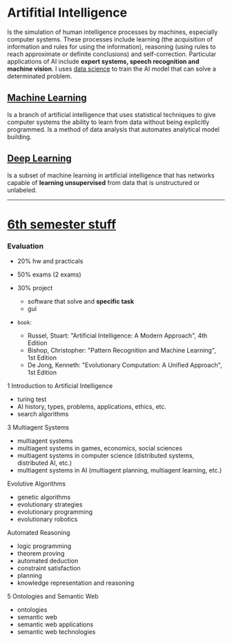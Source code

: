 # Artifitial Intelligence

Is the simulation of human intelligence processes by machines, especially computer systems. These processes include learning (the acquisition of information and rules for using the information), reasoning (using rules to reach approximate or definite conclusions) and self-correction. Particular applications of AI include **expert systems, speech recognition and machine vision**. I uses [data science](../data%20science.md) to train the AI model that can solve a determinated problem.

## [Machine Learning](machine%20learning.md)
Is a branch of artificial intelligence that uses statistical techniques to give computer systems the ability to learn from data without being explicitly programmed.
Is a method of data analysis that automates analytical model building.

## [Deep Learning](deep%20learning.md)
Is a subset of machine learning in artificial intelligence that has networks capable of **learning unsupervised** from data that is unstructured or unlabeled.

----

# [6th semester stuff](/schedule.md)

### Evaluation
- 20% hw and practicals
- 50% exams (2 exams)
- 30% project
    - software that solve and **specific task**
    - gui


- `book`:
    - Russel, Stuart: "Artificial Intelligence: A Modern Approach", 4th Edition
    - Bishop, Christopher: "Pattern Recognition and Machine Learning", 1st Edition
    - De Jong, Kenneth: "Evolutionary Computation: A Unified Approach", 1st Edition

1 Introduction to Artificial Intelligence
- turing test
- AI history, types, problems, applications, ethics, etc.
- search algorithms

3 Multiagent Systems
- multiagent systems
- multiagent systems in games, economics, social sciences
- multiagent systems in computer science (distributed systems, distributed AI, etc.)
- multiagent systems in AI (multiagent planning, multiagent learning, etc.)

Evolutive Algorithms
- genetic algorithms
- evolutionary strategies
- evolutionary programming
- evolutionary robotics

Automated Reasoning
- logic programming
- theorem proving
- automated deduction
- constraint satisfaction
- planning
- knowledge representation and reasoning

5 Ontologies and Semantic Web
- ontologies
- semantic web
- semantic web applications
- semantic web technologies

